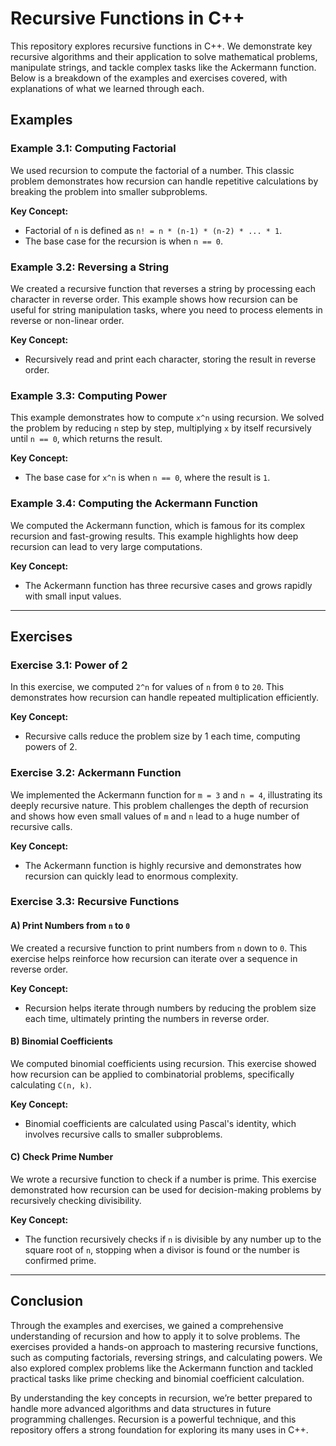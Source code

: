 # Recursive Functions in C++

This repository explores recursive functions in C++. We demonstrate key recursive algorithms and their application to solve mathematical problems, manipulate strings, and tackle complex tasks like the Ackermann function. Below is a breakdown of the examples and exercises covered, with explanations of what we learned through each.

## Examples

### Example 3.1: Computing Factorial
We used recursion to compute the factorial of a number. This classic problem demonstrates how recursion can handle repetitive calculations by breaking the problem into smaller subproblems.

**Key Concept:**
- Factorial of `n` is defined as `n! = n * (n-1) * (n-2) * ... * 1`.
- The base case for the recursion is when `n == 0`.

### Example 3.2: Reversing a String
We created a recursive function that reverses a string by processing each character in reverse order. This example shows how recursion can be useful for string manipulation tasks, where you need to process elements in reverse or non-linear order.

**Key Concept:**
- Recursively read and print each character, storing the result in reverse order.

### Example 3.3: Computing Power
This example demonstrates how to compute `x^n` using recursion. We solved the problem by reducing `n` step by step, multiplying `x` by itself recursively until `n == 0`, which returns the result.

**Key Concept:**
- The base case for `x^n` is when `n == 0`, where the result is `1`.

### Example 3.4: Computing the Ackermann Function
We computed the Ackermann function, which is famous for its complex recursion and fast-growing results. This example highlights how deep recursion can lead to very large computations.

**Key Concept:**
- The Ackermann function has three recursive cases and grows rapidly with small input values.

---

## Exercises

### Exercise 3.1: Power of 2
In this exercise, we computed `2^n` for values of `n` from `0` to `20`. This demonstrates how recursion can handle repeated multiplication efficiently.

**Key Concept:**
- Recursive calls reduce the problem size by 1 each time, computing powers of 2.

### Exercise 3.2: Ackermann Function
We implemented the Ackermann function for `m = 3` and `n = 4`, illustrating its deeply recursive nature. This problem challenges the depth of recursion and shows how even small values of `m` and `n` lead to a huge number of recursive calls.

**Key Concept:**
- The Ackermann function is highly recursive and demonstrates how recursion can quickly lead to enormous complexity.

### Exercise 3.3: Recursive Functions

#### A) Print Numbers from `n` to `0`
We created a recursive function to print numbers from `n` down to `0`. This exercise helps reinforce how recursion can iterate over a sequence in reverse order.

**Key Concept:**
- Recursion helps iterate through numbers by reducing the problem size each time, ultimately printing the numbers in reverse order.

#### B) Binomial Coefficients
We computed binomial coefficients using recursion. This exercise showed how recursion can be applied to combinatorial problems, specifically calculating `C(n, k)`.

**Key Concept:**
- Binomial coefficients are calculated using Pascal's identity, which involves recursive calls to smaller subproblems.

#### C) Check Prime Number
We wrote a recursive function to check if a number is prime. This exercise demonstrated how recursion can be used for decision-making problems by recursively checking divisibility.

**Key Concept:**
- The function recursively checks if `n` is divisible by any number up to the square root of `n`, stopping when a divisor is found or the number is confirmed prime.

---

## Conclusion
Through the examples and exercises, we gained a comprehensive understanding of recursion and how to apply it to solve problems. The exercises provided a hands-on approach to mastering recursive functions, such as computing factorials, reversing strings, and calculating powers. We also explored complex problems like the Ackermann function and tackled practical tasks like prime checking and binomial coefficient calculation.

By understanding the key concepts in recursion, we’re better prepared to handle more advanced algorithms and data structures in future programming challenges. Recursion is a powerful technique, and this repository offers a strong foundation for exploring its many uses in C++.

